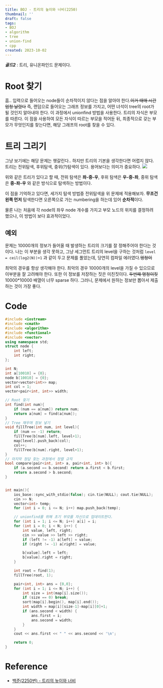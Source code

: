 ```yaml
---
title: BOJ - 트리의 높이와 너비(2250)
thumbnail: ''
draft: false
tags:
- BOJ
- algorithm
- tree
- union-find
- cpp
created: 2023-10-02
---
```


***골드2*** : 트리, 유니온파인드 문제이다.

# Root 찾기

흠.. 입력으로 들어오는 node들이 순차적이지 않다는 점을 알아야 한다.~~이거 때매 시간 엄청 날렸다~~ 즉, 랜덤으로 들어오는 그래프 정보를 가지고, 어떤 녀석이 tree의 root가 될 것인지 알아내야 한다. 이 과정에서 unionfind 방법을 사용한다. 트리의 자식은 부모를 따른다. 이 점을 사용하여 모든 자식이 따르는 부모을 적어둔 뒤, 최종적으로 갖는 부모가 무엇인지를 찾는다면, 해당 그래프의 root를 찾을 수 있다.

# 트리 그리기

그냥 보기에는 해당 문제는 헷갈린다.. 하지만 트리의 기본을 생각한다면 어렵지 않다. 트리는 전위탐색, 후위탐색, 중위(?)탐색이 있다. 용어보다는 의미가 중요하다.
![](Pasted%20image%2020231002195630.png)

위와 같은 트리가 있다고 할 때, 전위 탐색은 **좌-중-우**, 후위 탐색은 **우-중-좌**, 중위 탐색은 **중-좌-우** 와 같은 방식으로 탐색하는 방법이다.

이 점을 기억하고 있다면, 세가지 탐색 방법중 전위탐색을 위 문제에 적용해보자. **무조건 왼쪽 먼저** 탐색한다면 오른쪽으로 가는 numbering을 하는데 있어 **순차적**이다.

물론 나는 처음에 각 node의 좌우 node 개수를 가지고 부모 노드의 위치를 결정하려 했으나, 이 방법이 보다 효과적이었다.

## 예외

문제는 10000개의 정보가 들어올 때 발생하는 트리의 크기를 잘 정해주어야 한다는 것이다. 나는 이 부분을 생각 못하고, 그냥 세그먼트 트리의 level을 구하는 것처럼 `level = ceil(log2(N))+1` 과 같이 두고 문제를 풀었는데, 당연히 컴파일 에러였다.~~멍청이~~

최악의 경우를 항상 생각해야 한다. 최악의 경우 10000개의 level을 가질 수 있으므로 이부분을 잘 고려해야 한다. 또한 이 정보를 저장하는 짓은 미친짓이다. ~~두번째 멍청이짓~~ 10000\*10000 배열이 너무 sparse 하다. 그러니, 문제에서 원하는 정보만 뽑아서 제출하는 것이 가장 좋다.

# Code

````c++
#include <iostream>
#include <cmath>
#include <algorithm>
#include <functional>
#include <vector>
using namespace std;
struct node {
    int left;
    int right;
};

int N;
int a[10010] = {0};
node b[10010] = {0};
vector<vector<int>> map;
int col = 1;
vector<pair<int, int>> width;

// Root 찾기
int find(int num){
    if (num == a[num]) return num;
    return a[num] = find(a[num]);
}
// Tree 채우며 정보 넣기
void fillTree(int num, int level){
    if (num == -1) return;
    fillTree(b[num].left, level+1);
    map[level].push_back(col);
    col++;
    fillTree(b[num].right, level+1);
}
// 마지막 정답 찾는 과정에서 정렬 규칙
bool compare(pair<int, int> a, pair<int, int> b){
    if (a.second == b.second) return a.first < b.first;
    return a.second > b.second;
}


int main(){
    ios_base::sync_with_stdio(false); cin.tie(NULL); cout.tie(NULL);
    cin >> N;
    vector<int> temp;
    for (int i = 0; i <= N; i++) map.push_back(temp);

    // unionfind를 위해 초기 부모를 자신으로 업데이트한다.
    for (int i = 1; i <= N; i++) a[i] = i;
    for (int i = 0; i < N; i++) {
        int value, left, right;
        cin >> value >> left >> right;
        if (left != -1) a[left] = value;
        if (right != -1) a[right] = value;

        b[value].left = left;
        b[value].right = right;
    }

    int root = find(1);
    fillTree(root, 1);

    pair<int, int> ans = {0,0};
    for (int i = 1; i <= N; i++) {
        int size = int(map[i].size());
        if (size == 0) break;
        sort(map[i].begin(), map[i].end());
        int width = map[i][size-1]-map[i][0]+1;
        if (ans.second < width) {
            ans.first = i;
            ans.second = width;
        }
    }
    cout << ans.first << " " << ans.second << '\n';

    return 0;
}
````

# Reference

* [백준(2250번) - 트리의 높이와 너비](https://www.acmicpc.net/problem/2250)
